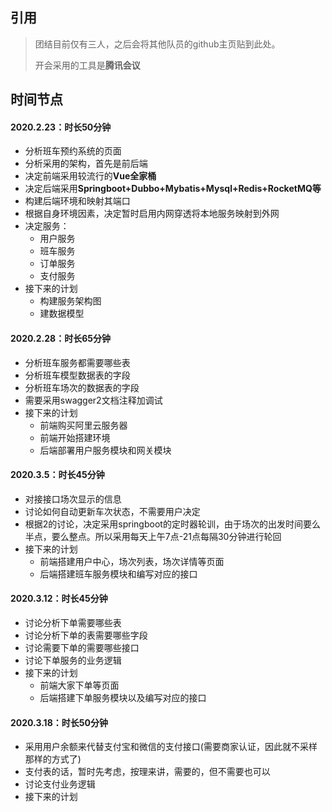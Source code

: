 ## 引用

> 团结目前仅有三人，之后会将其他队员的github主页贴到此处。
>
> 开会采用的工具是**腾讯会议**

## 时间节点

#### 2020.2.23：时长50分钟

- 分析班车预约系统的页面
- 分析采用的架构，首先是前后端
- 决定前端采用较流行的**Vue全家桶**
- 决定后端采用**Springboot+Dubbo+Mybatis+Mysql+Redis+RocketMQ等**
- 构建后端环境和映射其端口
- 根据自身环境因素，决定暂时启用内网穿透将本地服务映射到外网
- 决定服务：
  - 用户服务
  - 班车服务
  - 订单服务
  - 支付服务
- 接下来的计划
  - 构建服务架构图
  - 建数据模型

#### 2020.2.28：时长65分钟

- 分析班车服务都需要哪些表
- 分析班车模型数据表的字段
- 分析班车场次的数据表的字段
- 需要采用swagger2文档注释加调试
- 接下来的计划
  - 前端购买阿里云服务器
  - 前端开始搭建环境
  - 后端部署用户服务模块和网关模块

#### 2020.3.5：时长45分钟

- 对接接口场次显示的信息
- 讨论如何自动更新车次状态，不需要用户决定
- 根据2的讨论，决定采用springboot的定时器轮训，由于场次的出发时间要么半点，要么整点。所以采用每天上午7点-21点每隔30分钟进行轮回
- 接下来的计划
  - 前端搭建用户中心，场次列表，场次详情等页面
  - 后端搭建班车服务模块和编写对应的接口

#### 2020.3.12：时长45分钟

- 讨论分析下单需要哪些表
- 讨论分析下单的表需要哪些字段
- 讨论需要下单的需要哪些接口
- 讨论下单服务的业务逻辑
- 接下来的计划
  - 前端大家下单等页面
  - 后端搭建下单服务模块以及编写对应的接口

#### 2020.3.18：时长50分钟

- 采用用户余额来代替支付宝和微信的支付接口(需要商家认证，因此就不采样那样的方式了)
- 支付表的话，暂时先考虑，按理来讲，需要的，但不需要也可以
- 讨论支付业务逻辑
- 接下来的计划

